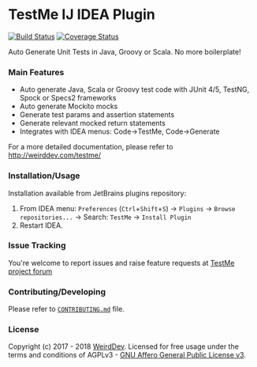 # TestMe IJ IDEA Plugin
[![Build Status](https://travis-ci.org/wrdv/testme-idea.svg?branch=master)](https://travis-ci.org/wrdv/testme-idea)
[![Coverage Status](https://coveralls.io/repos/github/wrdv/testme-idea/badge.svg?branch=master)](https://coveralls.io/github/wrdv/testme-idea?branch=master)

Auto Generate Unit Tests in Java, Groovy or Scala.
No more boilerplate!

### Main Features
- Auto generate Java, Scala or Groovy test code with JUnit 4/5, TestNG, Spock or Specs2 frameworks
- Auto generate Mockito mocks
- Generate test params and assertion statements
- Generate relevant mocked return statements
- Integrates with IDEA menus: Code->TestMe, Code->Generate

For a more detailed documentation, please refer to http://weirddev.com/testme/

### Installation/Usage
Installation available from JetBrains plugins repository:
1. From IDEA menu: `Preferences` (`Ctrl`+`Shift`+`S`) -> `Plugins` -> `Browse repositories...` -> Search: `TestMe` -> `Install Plugin`
2. Restart IDEA.


### Issue Tracking
You're welcome to report issues and raise feature requests at [TestMe project forum](http://weirddev.com/forum#!/testme)

### Contributing/Developing
Please refer to [`CONTRIBUTING.md`](./CONTRIBUTING.md) file.


### License
Copyright (c) 2017 - 2018 [WeirdDev](http://weirddev.com). Licensed for free usage under the terms and conditions of AGPLv3 - [GNU Affero General Public License v3](https://www.gnu.org/licenses/agpl-3.0.en.html).
